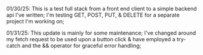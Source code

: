 01/30/25: This is a test full stack from a front end client to a simple backend api I've written; I'm testing GET, POST, PUT, & DELETE for a separate project I'm working on;

01/31/25: This update is mainly for some maintenance; I've changed around my fetch request to be used upon a button click & have employed a try-catch and the && operator for graceful error handling;
